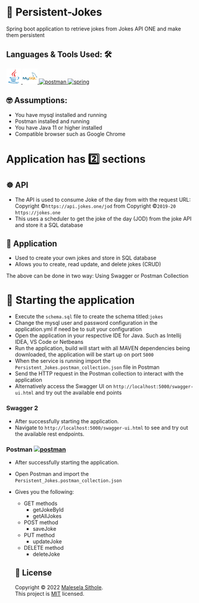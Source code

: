 # 🤣 Persistent-Jokes
Spring boot application to retrieve jokes from Jokes API ONE and make them persistent

<h2 align="left">Languages & Tools Used: 🛠️</h3>
<p align="left"> <a href="https://www.java.com" target="_blank" rel="noreferrer"> 
<img src="https://raw.githubusercontent.com/devicons/devicon/master/icons/java/java-original.svg" alt="java" width="40" height="40"/> </a> 
<a href="https://www.mysql.com/" target="_blank" rel="noreferrer"> 
<img src="https://raw.githubusercontent.com/devicons/devicon/master/icons/mysql/mysql-original-wordmark.svg" alt="mysql" width="40" height="40"/> </a> 
<a href="https://postman.com" target="_blank" rel="noreferrer"> <img src="https://www.vectorlogo.zone/logos/getpostman/getpostman-icon.svg" alt="postman" width="40" height="40"/> </a> 
<a href="https://spring.io/" target="_blank" rel="noreferrer"> <img src="https://www.vectorlogo.zone/logos/springio/springio-icon.svg" alt="spring" width="40" height="40"/> </a> 
</p>

## 🤓 Assumptions: 
- You have mysql installed and running
- Postman installed and running
- You have Java 11 or higher installed
- Compatible browser such as Google Chrome

# Application has 2️⃣ sections
## ☸ API
- The API is used to consume Joke of the day from with the request URL: Copyright ©`https://api.jokes.one/jod` from Copyright ©`2019-20 https://jokes.one`
- This uses a scheduler to get the joke of the day (JOD) from the joke API and store it a SQL database

## 🧰 Application
- Used to create your own jokes and store in SQL database
- Allows you to create, read update, and delete jokes (CRUD)

The above can be done in two way: Using Swagger or Postman Collection

# 🚀 Starting the application

- Execute the `schema.sql` file to create the schema titled:`jokes`
- Change the mysql user and password configuration in the application.yml if need be to suit your configuration
- Open the application in your respective IDE for Java. Such as Intellij IDEA, VS Code or Netbeans
- Run the application, build will start with all MAVEN dependencies being downloaded, the application will be start up on port `5000`
- When the service is running import the `Persistent_Jokes.postman_collection.json` file in Postman
- Send the HTTP request in the Postman collection to interact with the application 
- Alternatively access the Swagger UI on `http://localhost:5000/swagger-ui.html` and try out the available end points

### Swagger 2
- After successfully starting the application.
- Navigate to `http://localhost:5000/swagger-ui.html` to see and try out the available rest endpoints.

### Postman <a href="https://postman.com" target="_blank" rel="noreferrer"> <img src="https://www.vectorlogo.zone/logos/getpostman/getpostman-icon.svg" alt="postman" width="40" height="40"/> </a> 
- After successfully starting the application.
- Open Postman and import the `Persistent_Jokes.postman_collection.json`
- Gives you the following:
    - GET methods
        - getJokeById
        - getAllJokes
    - POST method
        - saveJoke
    - PUT method
        - updateJoke
    - DELETE method 
        - deleteJoke
  
  ## 📝 License
  
  Copyright © 2022 [Malesela Sithole](https://github.com/HoodLum-1).<br />
  This project is [MIT](https://github.com/HoodLum-1/route-scores/blob/main/LICENSE) licensed.
